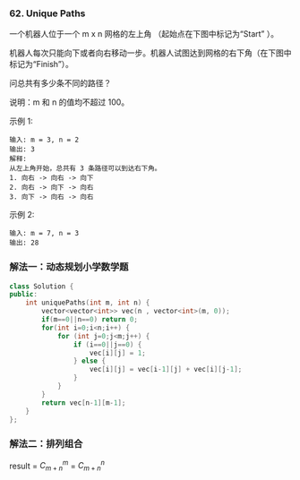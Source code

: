 ### 62. Unique Paths

一个机器人位于一个 m x n 网格的左上角 （起始点在下图中标记为“Start” ）。

机器人每次只能向下或者向右移动一步。机器人试图达到网格的右下角（在下图中标记为“Finish”）。

问总共有多少条不同的路径？

说明：m 和 n 的值均不超过 100。

示例 1:
```
输入: m = 3, n = 2
输出: 3
解释:
从左上角开始，总共有 3 条路径可以到达右下角。
1. 向右 -> 向右 -> 向下
2. 向右 -> 向下 -> 向右
3. 向下 -> 向右 -> 向右
```
示例 2:
```
输入: m = 7, n = 3
输出: 28
```

### 解法一：动态规划小学数学题

```cpp
class Solution {
public:
    int uniquePaths(int m, int n) {
        vector<vector<int>> vec(n , vector<int>(m, 0));
        if(m==0||n==0) return 0;
        for(int i=0;i<n;i++) {
            for (int j=0;j<m;j++) {
                if (i==0||j==0) {
                    vec[i][j] = 1;
                } else {
                    vec[i][j] = vec[i-1][j] + vec[i][j-1];
                }
            }
        }
        return vec[n-1][m-1];
    }
};
```

### 解法二：排列组合

result = $C_{m+n}^m$ = $C_{m+n}^n$

